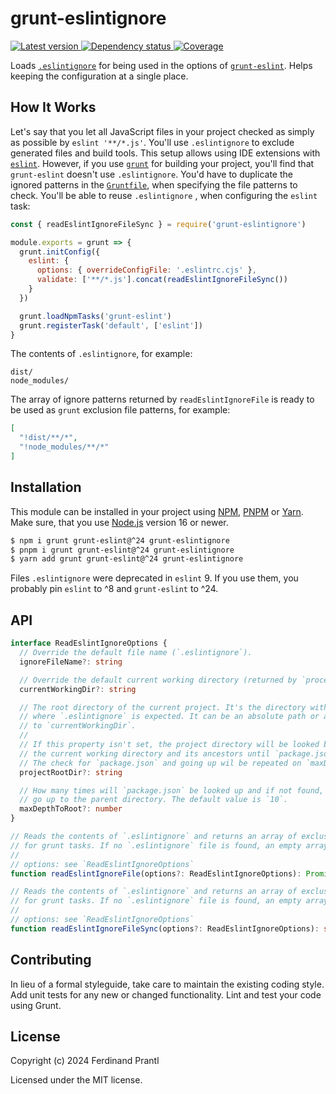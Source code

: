 # grunt-eslintignore

[![Latest version](https://img.shields.io/npm/v/grunt-eslintignore)
 ![Dependency status](https://img.shields.io/librariesio/release/npm/grunt-eslintignore)
](https://www.npmjs.com/package/grunt-eslintignore)
[![Coverage](https://codecov.io/gh/prantlf/grunt-eslintignore/branch/master/graph/badge.svg)](https://codecov.io/gh/prantlf/grunt-eslintignore)

Loads [`.eslintignore`] for being used in the options of [`grunt-eslint`]. Helps keeping the configuration at a single place.

## How It Works

Let's say that you let all JavaScript files in your project checked as simply as possible by `eslint '**/*.js'`. You'll use `.eslintignore` to exclude generated files and build tools. This setup allows using IDE extensions with [`eslint`]. However, if you use [`grunt`] for building your project, you'll find that `grunt-eslint` doesn't use `.eslintignore`. You'd have to duplicate the ignored patterns in the [`Gruntfile`], when specifying the file patterns to check. You'll be able to reuse `.eslintignore` , when configuring the `eslint` task:

```js
const { readEslintIgnoreFileSync } = require('grunt-eslintignore')

module.exports = grunt => {
  grunt.initConfig({
    eslint: {
      options: { overrideConfigFile: '.eslintrc.cjs' },
      validate: ['**/*.js'].concat(readEslintIgnoreFileSync())
    }
  })

  grunt.loadNpmTasks('grunt-eslint')
  grunt.registerTask('default', ['eslint'])
}
```

The contents of `.eslintignore`, for example:

```
dist/
node_modules/
```

The array of ignore patterns returned by `readEslintIgnoreFile` is ready to be used as `grunt` exclusion file patterns, for example:

```json
[
  "!dist/**/*",
  "!node_modules/**/*"
]
```

## Installation

This module can be installed in your project using [NPM], [PNPM] or [Yarn]. Make sure, that you use [Node.js] version 16 or newer.

```sh
$ npm i grunt grunt-eslint@^24 grunt-eslintignore
$ pnpm i grunt grunt-eslint@^24 grunt-eslintignore
$ yarn add grunt grunt-eslint@^24 grunt-eslintignore
```

Files `.eslintignore` were deprecated in `eslint` 9. If you use them, you probably pin `eslint` to ^8 and `grunt-eslint` to ^24.

## API

```ts
interface ReadEslintIgnoreOptions {
  // Override the default file name (`.eslintignore`).
  ignoreFileName?: string

  // Override the default current working directory (returned by `process.cwd()`).
  currentWorkingDir?: string

  // The root directory of the current project. It's the directory with `package.json`,
  // where `.eslintignore` is expected. It can be an absolute path or a path relative
  // to `currentWorkingDir`.
  //
  // If this property isn't set, the project directory will be looked by traversing
  // the current working directory and its ancestors until `package.json` is found.
  // The check for `package.json` and going up wil be repeated on `maxDepthToRoot` times.
  projectRootDir?: string

  // How many times will `package.json` be looked up and if not found,
  // go up to the parent directory. The default value is `10`.
  maxDepthToRoot?: number
}

// Reads the contents of `.eslintignore` and returns an array of exclusion patterns
// for grunt tasks. If no `.eslintignore` file is found, an empty array will be returned.
// 
// options: see `ReadEslintIgnoreOptions`
function readEslintIgnoreFile(options?: ReadEslintIgnoreOptions): Promise<string[]>

// Reads the contents of `.eslintignore` and returns an array of exclusion patterns
// for grunt tasks. If no `.eslintignore` file is found, an empty array will be returned.
// 
// options: see `ReadEslintIgnoreOptions`
function readEslintIgnoreFileSync(options?: ReadEslintIgnoreOptions): string[]
```

## Contributing

In lieu of a formal styleguide, take care to maintain the existing coding style.  Add unit tests for any new or changed functionality. Lint and test your code using Grunt.

## License

Copyright (c) 2024 Ferdinand Prantl

Licensed under the MIT license.

[Node.js]: http://nodejs.org/
[NPM]: https://www.npmjs.com/
[PNPM]: https://pnpm.io/
[Yarn]: https://yarnpkg.com/
[`.eslintignore`]: https://eslint.org/docs/latest/use/configure/ignore-deprecated#the-eslintignore-file
[`grunt-eslint`]: https://github.com/sindresorhus/grunt-eslint/
[`eslint`]: https://eslint.org/docs/v8.x/
[`grunt`]: https://gruntjs.com/
[`Gruntfile`]: https://gruntjs.com/sample-gruntfile
